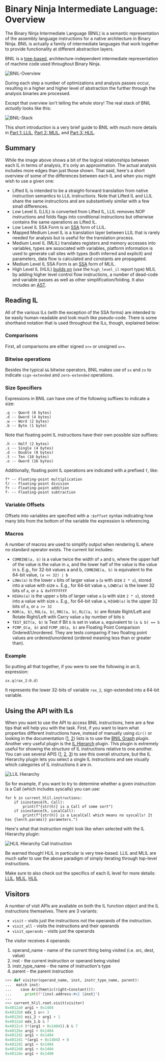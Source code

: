 # Binary Ninja Intermediate Language: Overview

The Binary Ninja Intermediate Language (BNIL) is a semantic representation of the assembly language instructions for a native architecture in Binary Ninja.  BNIL is actually a family of intermediate languages that work together to provide functionality at different abstraction layers. 

BNIL is a [tree-based](https://raw.githubusercontent.com/withzombies/bnil-graph/master/images/graph.png), architecture-independent intermediate representation of machine code used throughout Binary Ninja.

![BNIL-Overview](../img/BNIL-overview.png)

During each step a number of optimizations and analysis passes occur, resulting in a higher and higher level of abstraction the further through the analysis binaries are processed.

Except that overview isn't telling the whole story! The real stack of BNIL _actually_ looks like this:

![BNIL-Stack](../img/BNIL.png)

This short introduction is a very brief guide to BNIL with much more details in [Part 1: LLIL](bnil-llil.md), [Part 2: MLIL](bnil-mlil.md), and [Part 3: HLIL](bnil-hlil.md).

## Summary

While the image above shows a bit of the logical relationships between each IL in terms of analysis, it's only an approximation. The actual analysis includes more edges than just those shown. That said, here's a short overview of some of the differences between each IL and when you might wish to use a given one:

- Lifted IL is intended to be a straight-forward translation from native instruction semantics to LLIL instructions. Note that Lifted IL and LLIL share the same instructions and are substantively similar with a few small differences.
- Low Level IL (LLIL) is converted from Lifted IL, LLIL removes NOP instructions and folds flags into conditional instructions but otherwise contains the same operations as Lifted IL.
- Low Level IL SSA Form is an [SSA](concepts.md#static-single-assignment-basics) form of LLIL.
- Mapped Medium Level IL is a translation layer between LLIL that is rarely needed for analysis but is useful for the translation process.
- Medium Level IL (MLIL) translates registers and memory accesses into variables, types are associated with variables, platform information is used to generate call sites with types (both inferred and explicit) and parameters, data flow is calculated and constants are propagated.
- Medium Level IL SSA Form is an [SSA](concepts.md#static-single-assignment-basics) form of MLIL.
- High Level IL (HLIL) [builds on](https://api.binary.ninja/binaryninja.function-module.html#binaryninja.function.Function.request_debug_report) (use the `high_level_il` report type) MLIL by adding higher level control flow instructions, a number of dead-code and variable passes as well as other simplification/folding. It also includes an [AST](https://api.binary.ninja/binaryninja.highlevelil-module.html#binaryninja.highlevelil.HighLevelILInstruction.ast).


## Reading IL

All of the various ILs (with the exception of the SSA forms) are intended to be easily human-readable and look much like pseudo-code. There is some shorthand notation that is used throughout the ILs, though, explained below:

### Comparisons

First, all comparisons are either signed `s<=` or unsigned `u>=`.


### Bitwise operations

Besides the typical `&&` bitwise operators, BNIL makes use of `sx` and `zx` to indicate `sign-extended` and `zero-extended` operations.

### Size Specifiers

Expressions in BNIL can have one of the following suffixes to indicate a size:

```
.q -- Qword (8 bytes)
.d -- Dword (4 bytes)
.w -- Word (2 bytes)
.b -- Byte (1 byte)
```

Note that floating point IL instructions have their own possible size suffixes:

```
.h -- Half (2 bytes)
.s -- Single (4 bytes)
.d -- Double (8 bytes)
.t -- Ten (10 bytes)
.o -- Oword (16 bytes)
```

Additionally, floating point IL operations are indicated with a prefixed `f`, like:

```
f* -- Floating-point multiplication
f/ -- Floating-point division
f+ -- Floating-point addition
f- -- Floating-point subtraction
```

### Variable Offsets

Offsets into variables are specified with a `:$offset` syntax indicating how many bits from the bottom of the variable the expression is referencing.

### Macros

A number of macros are used to simplify output when rendering IL where no standard operator exists. The current list includes:

* `COMBINE(a, b)` is a value twice the width of `a` and `b`, where the upper half of the value is the value in `a`, and the lower half of the value is the value in `b`. E.g., for 32-bit values a and b, `COMBINE(a, b)` is equivalent to the 64-bit value, `(a << 32) | b`
* `LOWx(a)` is the lower `x` bits of larger value `a` (`a` with size `2 * x`), stored into a value with size `x`. E.g., for 64-bit value `a`, `LOWD(a)` is the lower 32 bits of `a`, or `a & 0xFFFFFFFF`
* `HIGHx(a)` is the upper `x` bits of larger value `a` (`a` with size `2 * x`), stored into a value with size `x`. E.g., for 64-bit value `a`, `HIGHD(a)` is the upper 32 bits of `a`, or `a >> 32`
* `ROR(a, b)`, `ROL(a, b)`, `RRC(a, b)`, `RLC(a, b)` are Rotate Right/Left and Rotate Right/Left with Carry value `a` by number of bits `b`
* `TEST_BIT(a, b)` is Test if Bit `b` is set in value `a`, equivalent to `(a & b) == b`
* `FCMP_O(a, b)` and `FCMP_UO(a, b)` are Floating Point Comparison Ordered/Unordered. They are tests comparing if two floating point values are ordered/unordered (ordered meaning less than or greater than).

### Example

So putting all that together, if you were to see the following in an IL expression:

```
sx.q(rax_2:0.d)
```

It represents the lower 32-bits of variable `rax_2`, sign-extended into a 64-bit variable.

## Using the API with ILs

When you want to use the API to access BNIL instructions, here are a few tips that will help you with the task. First, if you want to learn what properties different instructions have, instead of manually using `dir()` or looking in the documentation ([1](https://docs.binary.ninja/dev/bnil-llil.html#the-instructions), [2](https://docs.binary.ninja/dev/bnil-mlil.html#the-instruction-set)) lists is to use the [BNIL Graph](https://github.com/Vector35/community-plugins#:~:text=BNIL%20Instruction%20Graph) plugin. Another very useful plugin is the [IL Hierarch](https://github.com/Vector35/community-plugins#:~:text=into%20Binary%20Ninja.-,ilhierarchy,-Fabian%20Freyer) plugin. This plugin is extremely useful for showing the _structure_ of IL instructions relative to one another. You can use several APIS ([1](https://api.binary.ninja/binaryninja.lowlevelil-module.html#binaryninja.lowlevelil.LowLevelILInstruction.show_llil_hierarchy), [2](https://api.binary.ninja/binaryninja.mediumlevelil-module.html#binaryninja.mediumlevelil.MediumLevelILInstruction.show_mlil_hierarchy), [3](https://api.binary.ninja/binaryninja.highlevelil-module.html#binaryninja.highlevelil.HighLevelILInstruction.show_hlil_hierarchy)) to see this overall structure, but the IL Hierarchy plugin lets you select a single IL instructions and see visually which categories of IL instructions it are in. 

![LLIL Hierarchy](../img/llil-hierarchy.png)

So for example, if you want to try to determine whether a given instruction is a Call (which includes syscalls) you can use:

```
for h in current_hlil.instructions:
    if isinstance(h, Call):
        print(f"{str(h)} is a Call of some sort")
    if isinstance(h, LocalCall):
        print(f"{str(h)} is a LocalCall which means no syscalls! It has {len(h.params)} parameters.")
```

Here's what that instruction might look like when selected with the IL Hierarchy plugin:

![HLIL Hierarchy Call Instruction](../img/hlil-hierarchy-call.png)

Be warned though! HLIL in particular is very tree-based. LLIL and MLIL are much safer to use the above paradigm of simply iterating through top-level instructions. 

Make sure to also check out the specifics of each IL level for more details: [LLIL](bnil-llil.md), [MLIL](bnil-mlil.md), [HLIL](bnil-hlil.md) 

## Visitors

A number of visit APIs are available on both the IL function object and the IL instructions themselves. There are 3 variants:

* `visit` - visits just the instructions not the operands of the instruction.
* `visit_all` - visits the instructions and their operands
* `visit_operands` - visits just the operands

The visitor receives 4 operands:

1. operand_name - name of the current thing being visited (i.e. src, dest, value)
1. inst - the current instruction or operand being visited
1. instr_type_name - the name of instruction's type
1. parent - the parent instruction

```python
>>> def visitor(operand_name, inst, instr_type_name, parent):
...  match inst:
...    case Arithmetic(right=Constant()):
...      print(f"{inst.address:#x} {inst}")
... 
>>> current_hlil.root.visit(visitor)
0x4012a0 arg1 + 0x1404
0x4012b0 edx_1 u>> 3
0x4012b5 esi_2 + arg1 + 1
0x4012ad edx_1.b & 7
0x4012c4 (*(arg1 + 0x1404)).b & 7
0x4012be arg1 + 0x1404
0x4012d1 arg1 + 0x1404
0x4012d1 *(arg1 + 0x1404) + 8
0x4012d1 arg1 + 0x1404
0x4012d8 arg1 + 0x1404
0x4012de arg1 + 0x1400
```
